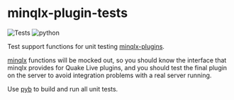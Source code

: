 # minqlx-plugin-tests
![Tests](https://github.com/mgaertne/minqlx-plugin-tests/actions/workflows/tests.yml/badge.svg) ![python](https://raw.githubusercontent.com/mgaertne/minqlx-plugin-tests/main/docs/images/python.svg)

Test support functions for unit testing [minqlx-plugins](https://github.com/MinoMino/minqlx-plugins).

[minqlx](https://github.com/MinoMino/minqlx) functions will be mocked out, so you should know the interface that minqlx provides for Quake Live plugins, and you should test the final plugin on the server to avoid integration problems with a real server running.

Use [pyb](http://pybuilder.github.io/) to build and run all unit tests.
